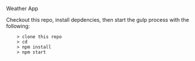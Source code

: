 Weather App


Checkout this repo, install depdencies, then start the gulp process with the following:

```
	> clone this repo
	> cd 
	> npm install
	> npm start
```


```
